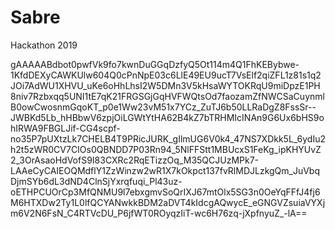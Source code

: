 # Sabre
Hackathon 2019

gAAAAABdbot0pwfVk9fo7kwnDuGGqDzfyQ5Ot114m4Q1FhKEBybwe-1KfdDEXyCAWKUlw604Q0cPnNpE03c6LlE49EU9ucT7VsElf2qiZFL1z81s1q2JOi7AdWU1XHVU_uKe6oHhLhsI2W5DMn3V5kHsaWYTOKRqU9miDpzE1PH8niv7Rzbxqq5UNI1tE7qK21FRGSGjGqHVFWQtsOd7faozamZfNWCSaCuynmlB0owCwosnmGqoKT_p0e1Ww23vM51x7YCz_ZuTJ6b50LLRaDgZ8FssSr--JWBKd5Lb_hHBbwV6zpjOiLGWtYtHA62B4kZ7bTRHMIcINAn9G6Ux6bHS9ohIRWA9FBGLJif-CG4scpf-no35P7pUXtzLk7CHELB4T9PRicJURK_gIlmUG6V0k4_47NS7XDkk5L_6ydIu2h2t5zWR0CV7CIOs0QBNDD7P03Rn94_5NlFFStt1MBUcxS1FeKg_ipKHYUvZ2_3OrAsaoHdVofS9I83CXRc2RqETizzOq_M35QCJUzMPk7-LAAeCyCAIEOQMdflY1ZzWinzw2wR1X7kOkpct137fvRlMDJLzkgQm_JuVbqDjmSYb6dL3dND4ClnSjYxrqfuqi_Pl43uz-oETHPCUOrCp3MfQNMU9l7ebxgmvSoQrIXJ67mtOlx5SG3n0OeYqFFfJ4fj6M6HTXDw2Ty1L0lfQCYANwkkBDM2aDVT4kIdcgAQwycE_eGNGVZsuiaVYXjm6V2N6FsN_C4RTVcDU_P6jfWT0ROyqzIiT-wc6H76zq-jXpfnyuZ_-lA==
